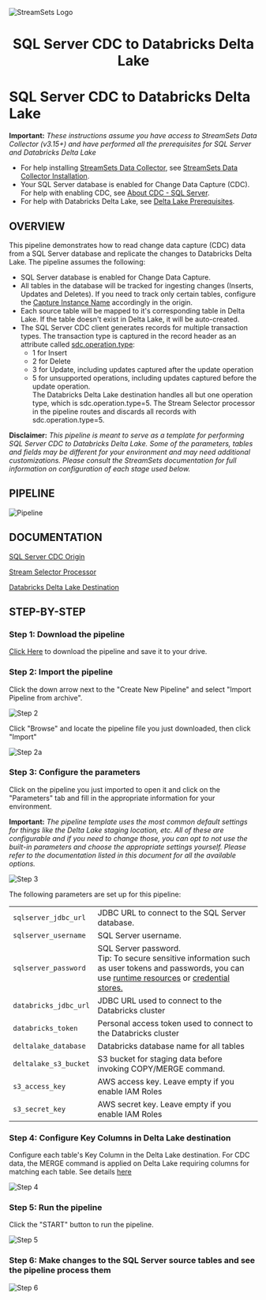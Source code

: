 ![StreamSets Logo](../../../../images/Full%20Color%20Transparent.png)

<h1><p align="center">SQL Server CDC to Databricks Delta Lake</p></h1>

# SQL Server CDC to Databricks Delta Lake

**Important:** *These instructions assume you have access to StreamSets Data Collector (v3.15+) and have performed all the prerequisites for SQL Server and Databricks Delta Lake*

- For help installing [StreamSets Data Collector](https://streamsets.com/products/dataops-platform/data-collector/), see [StreamSets Data Collector Installation](https://streamsets.com/documentation/datacollector/latest/help/datacollector/UserGuide/Installation/Install_title.html).
- Your SQL Server database is enabled for Change Data Capture (CDC). For help with enabling CDC, see [About CDC - SQL Server](https://docs.microsoft.com/en-us/sql/relational-databases/track-changes/about-change-data-capture-sql-server?view=sql-server-ver15).
- For help with Databricks Delta Lake, see [Delta Lake Prerequisites](https://streamsets.com/documentation/datacollector/latest/help/index.html?contextID=concept_xnp_y5f_dlb).

## OVERVIEW

This pipeline demonstrates how to read change data capture (CDC) data from a SQL Server database and replicate the changes to Databricks Delta Lake. The pipeline assumes the following:
* SQL Server database is enabled for Change Data Capture.
* All tables in the database will be tracked for ingesting changes (Inserts, Updates and Deletes). If you need to track only certain tables, configure the [Capture Instance Name](https://streamsets.com/documentation/datacollector/latest/help/index.html?contextID=concept_sx3_d11_s1b) accordingly in the origin.
* Each source table will be mapped to it's corresponding table in Delta Lake. If the table doesn't exist in Delta Lake, it will be auto-created.
* The SQL Server CDC client generates records for multiple transaction types. The transaction type is captured in the record header as an attribute called [sdc.operation.type](https://streamsets.com/documentation/datacollector/latest/help/index.html?contextID=concept_yqg_sts_r1b):
  * 1 for Insert
  * 2 for Delete
  * 3 for Update, including updates captured after the update operation
  * 5 for unsupported operations, including updates captured before the update operation.
  <br>The Databricks Delta Lake destination handles all but one operation type, which is sdc.operation.type=5. The Stream Selector processor in the pipeline routes and discards all records with sdc.operation.type=5.

**Disclaimer:** *This pipeline is meant to serve as a template for performing SQL Server CDC to Databricks Delta Lake.  Some of the parameters, tables and fields may be different for your environment and may need additional customizations.  Please consult the StreamSets documentation for full information on configuration of each stage used below.*

## PIPELINE

![Pipeline](images/pipeline.png "SQL Server CDC to Databricks Delta Lake")

## DOCUMENTATION

[SQL Server CDC Origin](https://streamsets.com/documentation/datacollector/latest/help//datacollector/UserGuide/Origins/SQLServerCDC.html)

[Stream Selector Processor](https://streamsets.com/documentation/datacollector/latest/help/datacollector/UserGuide/Processors/StreamSelector.html)

[Databricks Delta Lake Destination](https://streamsets.com/documentation/datacollector/latest/help/datacollector/UserGuide/Destinations/DeltaLake.html)

## STEP-BY-STEP

### Step 1: Download the pipeline

[Click Here](./SQL_Server_CDC_to_DeltaLake.zip?raw=true) to download the pipeline and save it to your drive.

### Step 2: Import the pipeline

Click the down arrow next to the "Create New Pipeline" and select "Import Pipeline from archive".

![Step 2](images/import_from_archive.png "Import the Pipeline")

Click "Browse" and locate the pipeline file you just downloaded, then click "Import"

![Step 2a](images/select_downloaded_archive.png "Import the pipeline")

### Step 3: Configure the parameters

Click on the pipeline you just imported to open it and click on the "Parameters" tab and fill in the appropriate information for your environment.

**Important:** *The pipeline template uses the most common default settings for things like the Delta Lake staging location, etc. All of these are configurable and if you need to change those, you can opt to not use the built-in parameters and choose the appropriate settings yourself. Please refer to the documentation listed in this document for all the available options.*

![Step 3](images/parameters.png "Configure the parameters")

The following parameters are set up for this pipeline:

<table>
  <tr>
   <td><code>sqlserver_jdbc_url</code>
   </td>
   <td class="entry cellrowborder" headers="d436212e756 ">JDBC URL to connect to the SQL Server database.</td>
  </tr>
  <tr>
   <td><code>sqlserver_username</code>
   </td>
   <td class="entry cellrowborder" headers="d436212e853 ">SQL Server username.
</td>
  </tr>
  <tr>
   <td><code>sqlserver_password</code>
   </td>
    <td class="entry cellrowborder" headers="d436212e853 ">SQL Server password.<br>Tip: To secure sensitive information such as user tokens and passwords, you can use <a class="href" href="https://streamsets.com/documentation/datacollector/latest/help/datacollector/UserGuide/Pipeline_Configuration/RuntimeValues.html">runtime resources</a> or <a class="href" href="https://streamsets.com/documentation/datacollector/latest/help/datacollector/UserGuide/Configuration/CredentialStores.html">credential stores.</a></div>
  </tr>
  <tr>
   <td><code>databricks_jdbc_url</code>
   </td>
   <td class="entry cellrowborder" headers="d198512e2230 ">JDBC URL used to connect to the Databricks cluster</td>
  </tr>
  <tr>
   <td><code>databricks_token</code>
   </td>
   <td class="entry cellrowborder" headers="d198512e2230 ">Personal access token used to connect to the Databricks cluster</td>
  </tr>
  <tr>
   <td><code>deltalake_database</code>
   </td>
   <td class="entry cellrowborder" headers="d198512e2230 ">Databricks database name for all tables</td>
  </tr>
  <tr>
   <td><code>deltalake_s3_bucket</code>
   </td>
   <td class="entry cellrowborder" headers="d198512e2372 ">S3 bucket for staging data before invoking COPY/MERGE command.</td>
  </tr>
  <tr>
   <td><code>s3_access_key</code>
   </td>
   <td class="entry cellrowborder" headers="d198512e2372 ">AWS access key. Leave empty if you enable IAM Roles</td>
  </tr>
  <tr>
   <td><code>s3_secret_key</code>
   </td>
   <td class="entry cellrowborder" headers="d198512e2372 ">AWS secret key. Leave empty if you enable IAM Roles</td>
  </tr>
</table>

### Step 4: Configure Key Columns in Delta Lake destination

Configure each table's Key Column in the Delta Lake destination. For CDC data, the MERGE command is applied on Delta Lake requiring columns for matching each table. See details [here](https://streamsets.com/documentation/datacollector/latest/help/datacollector/UserGuide/Destinations/DeltaLake.html)

![Step 4](images/key_columns.png "Update key columns per table")

### Step 5: Run the pipeline

Click the "START" button to run the pipeline.

![Step 5](images/start_pipeline.png "Run the pipeline")

### Step 6: Make changes to the SQL Server source tables and see the pipeline process them

![Step 6](images/running_pipeline.png "View the results")
